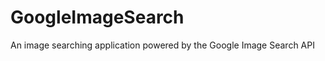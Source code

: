 GoogleImageSearch
=================

An image searching application powered by the Google Image Search API
